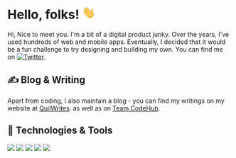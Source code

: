 
# Hello, folks! <img src="https://raw.githubusercontent.com/pranjalvkt/pranjalvkt/master/wave.gif" width="30px">

Hi, Nice to meet you.
I'm a bit of a digital product junky. Over the years, I've used hundreds of web and mobile apps. Eventually, I decided that it would be a fun challenge to try designing and building my own. You can find me on [![Twitter][1.2]][1].

## &#x270d; Blog & Writing

Apart from coding, I also maintain a blog - you can find my writings on my website at [QuilWrites](https://quillwrites.wordpress.com/). as well as on [Team CodeHub](https://teamcodehub.github.io/CodeHub.github.io/).

## 🔧 Technologies & Tools

![](https://img.shields.io/badge/Code-Java-yellowgreen)
![](https://img.shields.io/badge/Code-Python-yellowgreen)
![](https://img.shields.io/badge/Code-JavaScript-yellowgreen)
![](https://img.shields.io/badge/Code-Dart-yellowgreen)
![](https://img.shields.io/badge/Code-Cpp-yellowgreen)


<!-- links to social media icons -->

<!-- icons with padding -->

[1.1]: http://i.imgur.com/tXSoThF.png (twitter icon with padding)

<!-- icons without padding -->

[1.2]: http://i.imgur.com/wWzX9uB.png (twitter icon without padding)


<!-- links to your social media accounts -->

[1]: https://twitter.com/pranjalvkt
